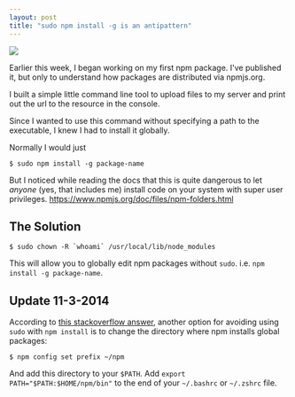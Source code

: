 ```yaml
---
layout: post
title: "sudo npm install -g is an antipattern"
---
```


![](http://imgs.xkcd.com/comics/sandwich.png)

Earlier this week, I began working on my first npm package. I've published it,
but only to understand how packages are distributed via npmjs.org.

I built a simple little command line tool to upload files to my server and print out the url to the
resource in the console.

Since I wanted to use this command without specifying a path to the executable,
I knew I had to install it globally.

Normally I would just
   
    $ sudo npm install -g package-name

But I noticed while reading the docs that this is quite dangerous to let *anyone* (yes, that includes me)
install code on your system with super user privileges. <https://www.npmjs.org/doc/files/npm-folders.html>

## The Solution

    $ sudo chown -R `whoami` /usr/local/lib/node_modules

This will allow you to globally edit npm packages without `sudo`. i.e. `npm install -g package-name`.

## Update 11-3-2014

According to [this stackoverflow answer](http://stackoverflow.com/a/21712034/850825), another option
for avoiding using `sudo` with `npm install` is to change the directory where npm installs
global packages:

    $ npm config set prefix ~/npm

And add this directory to your `$PATH`. Add `export PATH="$PATH:$HOME/npm/bin"` to the end of your
`~/.bashrc` or `~/.zshrc` file.